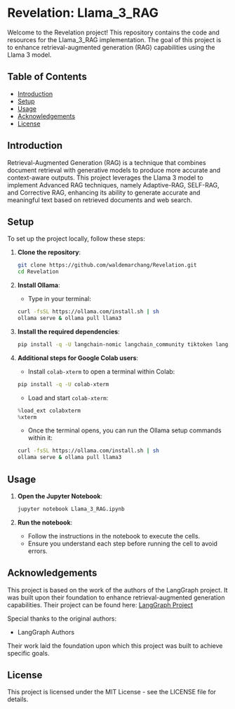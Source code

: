 # Revelation: Llama_3_RAG

Welcome to the Revelation project! This repository contains the code and resources for the Llama_3_RAG implementation. The goal of this project is to enhance retrieval-augmented generation (RAG) capabilities using the Llama 3 model.

## Table of Contents

- [Introduction](#introduction)
- [Setup](#setup)
- [Usage](#usage)
- [Acknowledgements](#acknowledgements)
- [License](#license)

## Introduction

Retrieval-Augmented Generation (RAG) is a technique that combines document retrieval with generative models to produce more accurate and context-aware outputs. This project leverages the Llama 3 model to implement Advanced RAG techniques, namely Adaptive-RAG, SELF-RAG, and Corrective RAG, enhancing its ability to generate accurate and meaningful text based on retrieved documents and web search.

## Setup

To set up the project locally, follow these steps:

1. **Clone the repository**:
    ```sh
    git clone https://github.com/waldemarchang/Revelation.git
    cd Revelation
    ```

2. **Install Ollama**:
    - Type in your terminal:
    ```sh
    curl -fsSL https://ollama.com/install.sh | sh
    ollama serve & ollama pull llama3
    ```

3. **Install the required dependencies**:
    ```sh
    pip install -q -U langchain-nomic langchain_community tiktoken langchainhub chromadb langchain langgraph tavily-python gpt4all pypdf gradio html2text faiss-cpu sentence-transformers
    ```

4. **Additional steps for Google Colab users**:
    - Install `colab-xterm` to open a terminal within Colab:
    ```sh
    pip install -q -U colab-xterm
    ```
    - Load and start `colab-xterm`:
    ```python
    %load_ext colabxterm
    %xterm
    ```
    - Once the terminal opens, you can run the Ollama setup commands within it:
    ```sh
    curl -fsSL https://ollama.com/install.sh | sh
    ollama serve & ollama pull llama3
    ```

## Usage

1. **Open the Jupyter Notebook**:
    ```sh
    jupyter notebook Llama_3_RAG.ipynb
    ```

2. **Run the notebook**:
   - Follow the instructions in the notebook to execute the cells.
   - Ensure you understand each step before running the cell to avoid errors.

## Acknowledgements

This project is based on the work of the authors of the LangGraph project. It was built upon their foundation to enhance retrieval-augmented generation capabilities. Their project can be found here:
[LangGraph Project](https://github.com/langchain-ai/langgraph/blob/main/examples/rag/langgraph_rag_agent_llama3_local.ipynb)

Special thanks to the original authors:

- LangGraph Authors

Their work laid the foundation upon which this project was built to achieve specific goals.

## License

This project is licensed under the MIT License - see the LICENSE file for details.
